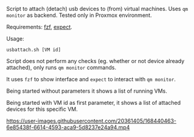 Script to attach (detach) usb devices to (from) virtual machines. Uses
`qm monitor` as backend. Tested only in Proxmox environment.

Requirements: [fzf](https://github.com/junegunn/fzf), [expect](https://core.tcl-lang.org/expect/index).

Usage:

    usbattach.sh [VM id]

Script does not perform any checks (eg. whether or not device already
attached), only runs `qm monitor` commands.

It uses `fzf` to show interface and `expect` to interact with `qm monitor`.

Being started without parameters it shows a list of running VMs.

Being started with VM id as first parameter, it shows a list of attached
devices for this specific VM.

https://user-images.githubusercontent.com/20361405/168440463-6e85438f-6614-4593-aca9-5d8237e24a94.mp4
